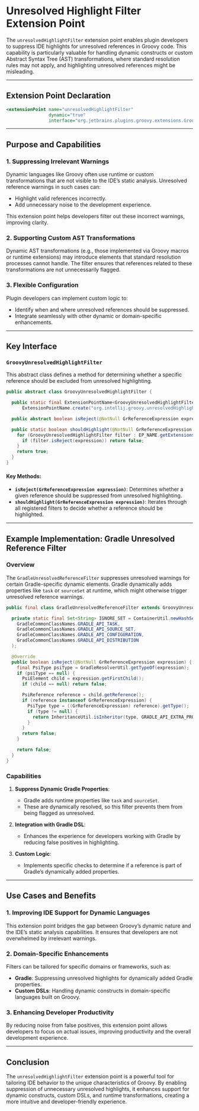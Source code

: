 # Unresolved Highlight Filter Extension Point

The `unresolvedHighlightFilter` extension point enables plugin developers to suppress IDE highlights for unresolved references in Groovy code. This capability is particularly valuable for handling dynamic constructs or custom Abstract Syntax Tree (AST) transformations, where standard resolution rules may not apply, and highlighting unresolved references might be misleading.

---

## Extension Point Declaration

```xml
<extensionPoint name="unresolvedHighlightFilter"
                dynamic="true"
                interface="org.jetbrains.plugins.groovy.extensions.GroovyUnresolvedHighlightFilter"/>
```

---

## Purpose and Capabilities

### **1. Suppressing Irrelevant Warnings**

Dynamic languages like Groovy often use runtime or custom transformations that are not visible to the IDE’s static analysis. Unresolved reference warnings in such cases can:
- Highlight valid references incorrectly.
- Add unnecessary noise to the development experience.

This extension point helps developers filter out these incorrect warnings, improving clarity.

### **2. Supporting Custom AST Transformations**

Dynamic AST transformations (e.g., those implemented via Groovy macros or runtime extensions) may introduce elements that standard resolution processes cannot handle. The filter ensures that references related to these transformations are not unnecessarily flagged.

### **3. Flexible Configuration**

Plugin developers can implement custom logic to:
- Identify when and where unresolved references should be suppressed.
- Integrate seamlessly with other dynamic or domain-specific enhancements.

---

## Key Interface

### `GroovyUnresolvedHighlightFilter`

This abstract class defines a method for determining whether a specific reference should be excluded from unresolved highlighting.

```java
public abstract class GroovyUnresolvedHighlightFilter {

  public static final ExtensionPointName<GroovyUnresolvedHighlightFilter> EP_NAME =
      ExtensionPointName.create("org.intellij.groovy.unresolvedHighlightFilter");

  public abstract boolean isReject(@NotNull GrReferenceExpression expression);

  public static boolean shouldHighlight(@NotNull GrReferenceExpression expression) {
    for (GroovyUnresolvedHighlightFilter filter : EP_NAME.getExtensions()) {
      if (filter.isReject(expression)) return false;
    }
    return true;
  }
}
```

#### Key Methods:
- **`isReject(GrReferenceExpression expression)`**: Determines whether a given reference should be suppressed from unresolved highlighting.
- **`shouldHighlight(GrReferenceExpression expression)`**: Iterates through all registered filters to decide whether a reference should be highlighted.

---

## Example Implementation: Gradle Unresolved Reference Filter

### Overview

The `GradleUnresolvedReferenceFilter` suppresses unresolved warnings for certain Gradle-specific dynamic elements. Gradle dynamically adds properties like `task` or `sourceSet` at runtime, which might otherwise trigger unresolved reference warnings.

```java
public final class GradleUnresolvedReferenceFilter extends GroovyUnresolvedHighlightFilter {

  private static final Set<String> IGNORE_SET = ContainerUtil.newHashSet(
    GradleCommonClassNames.GRADLE_API_TASK,
    GradleCommonClassNames.GRADLE_API_SOURCE_SET,
    GradleCommonClassNames.GRADLE_API_CONFIGURATION,
    GradleCommonClassNames.GRADLE_API_DISTRIBUTION
  );

  @Override
  public boolean isReject(@NotNull GrReferenceExpression expression) {
    final PsiType psiType = GradleResolverUtil.getTypeOf(expression);
    if (psiType == null) {
      PsiElement child = expression.getFirstChild();
      if (child == null) return false;

      PsiReference reference = child.getReference();
      if (reference instanceof GrReferenceExpression) {
        PsiType type = ((GrReferenceExpression) reference).getType();
        if (type != null) {
          return InheritanceUtil.isInheritor(type, GRADLE_API_EXTRA_PROPERTIES_EXTENSION);
        }
      }
      return false;
    }

    return false;
  }
}
```

### Capabilities

1. **Suppress Dynamic Gradle Properties**:
   - Gradle adds runtime properties like `task` and `sourceSet`.
   - These are dynamically resolved, so this filter prevents them from being flagged as unresolved.

2. **Integration with Gradle DSL**:
   - Enhances the experience for developers working with Gradle by reducing false positives in highlighting.

3. **Custom Logic**:
   - Implements specific checks to determine if a reference is part of Gradle’s dynamically added properties.

---

## Use Cases and Benefits

### **1. Improving IDE Support for Dynamic Languages**
This extension point bridges the gap between Groovy’s dynamic nature and the IDE’s static analysis capabilities. It ensures that developers are not overwhelmed by irrelevant warnings.

### **2. Domain-Specific Enhancements**
Filters can be tailored for specific domains or frameworks, such as:
- **Gradle**: Suppressing unresolved highlights for dynamically added Gradle properties.
- **Custom DSLs**: Handling dynamic constructs in domain-specific languages built on Groovy.

### **3. Enhancing Developer Productivity**
By reducing noise from false positives, this extension point allows developers to focus on actual issues, improving productivity and the overall development experience.

---

## Conclusion

The `unresolvedHighlightFilter` extension point is a powerful tool for tailoring IDE behavior to the unique characteristics of Groovy. By enabling suppression of unnecessary unresolved highlights, it enhances support for dynamic constructs, custom DSLs, and runtime transformations, creating a more intuitive and developer-friendly experience.

